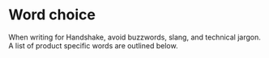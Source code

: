 # Word choice

When writing for Handshake, avoid buzzwords, slang, and technical jargon. A list of product specific words are outlined below.
